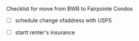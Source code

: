 Checklist for move from BWB to Fairpointe Condos

- [ ] schedule change ofaddress with USPS
- [ ] startt renter's insurance





